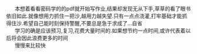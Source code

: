 &nbsp;&nbsp;&nbsp;&nbsp;&nbsp;&nbsp;本想着看看密码学的的pdf就开始写作业,结果却发现无从下手,草草的看了眼书依旧如此.就像想用力抓住一把沙,越用力越失望.只有一点点浇灌,打牢基础才能抓得住沙.希望自己能时刻保持警醒,不要总是急于求成了...自省<!-- more -->                   
&nbsp;&nbsp;&nbsp;&nbsp;&nbsp;&nbsp;学习的确是应该预习,复习,花费大量时间的.如果想节约一点时间,或许代表着以后将会因此浪费更多的时间           
&nbsp;&nbsp;&nbsp;&nbsp;&nbsp;&nbsp;慢慢来比较快            
